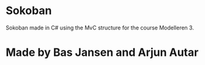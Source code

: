 # Sokoban

Sokoban made in C# using the MvC structure for the course Modelleren 3.

# Made by Bas Jansen and Arjun Autar
